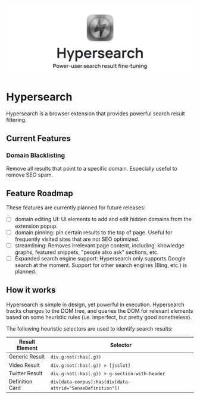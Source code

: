 <p align="center">
  <picture>
    <source srcset="./docs/logo_dark.png" media="(prefers-color-scheme: dark)">
    <source srcset="./docs/logo_light.png" media="(prefers-color-scheme: light), (prefers-color-scheme: no-preference)">
    <img src="/docs/logo_light.png" alt="Hypersearch Logo" />
  </picture>
</p>

# Hypersearch

Hypersearch is a browser extension that provides powerful search result filtering.

## Current Features

### Domain Blacklisting

Remove all results that point to a specific domain. Especially useful to remove SEO spam.

## Feature Roadmap

These features are currently planned for future releases:

- [ ] domain editing UI: UI elements to add and edit hidden domains from the extension popup.
- [ ] domain pinning: pin certain results to the top of page. Useful for frequently visited sites that are not SEO optimized.
- [ ] streamlining: Removes irrelevant page content, including: knowledge graphs, featured snippets, "people also ask" sections, etc.
- [ ] Expanded search engine support: Hypersearch only supports Google search at the moment. Support for other search engines (Bing, etc.) is planned.

## How it works

Hypersearch is simple in design, yet powerful in execution. Hypersearch tracks changes to the DOM tree, and queries the DOM for relevant elements based on some heuristic rules (i.e. imperfect, but pretty good nonetheless).

The following heuristic selectors are used to identify search results:

| Result Element  | Selector                                                   |
| --------------- | ---------------------------------------------------------- |
| Generic Result  | `div.g:not(:has(.g))`                                      |
| Video Result    | `div.g:not(:has(.g)) > [jsslot]`                           |
| Twitter Result  | `div.g:not(:has(.g)) > g-section-with-header`              |
| Definition Card | `div[data-corpus]:has(div[data-attrid="SenseDefinition"])` |
